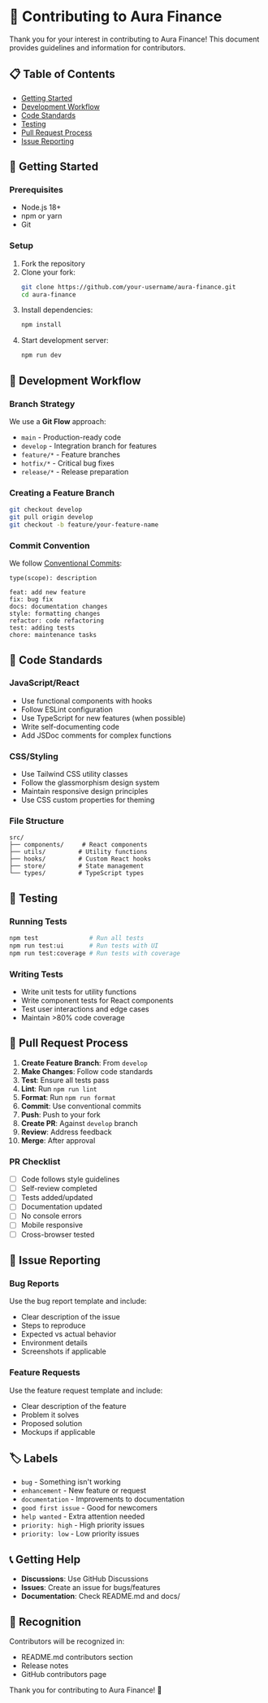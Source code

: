 # 🤝 Contributing to Aura Finance

Thank you for your interest in contributing to Aura Finance! This document provides guidelines and information for contributors.

## 📋 Table of Contents

- [Getting Started](#getting-started)
- [Development Workflow](#development-workflow)
- [Code Standards](#code-standards)
- [Testing](#testing)
- [Pull Request Process](#pull-request-process)
- [Issue Reporting](#issue-reporting)

## 🚀 Getting Started

### Prerequisites

- Node.js 18+
- npm or yarn
- Git

### Setup

1. Fork the repository
2. Clone your fork:
   ```bash
   git clone https://github.com/your-username/aura-finance.git
   cd aura-finance
   ```
3. Install dependencies:
   ```bash
   npm install
   ```
4. Start development server:
   ```bash
   npm run dev
   ```

## 🔄 Development Workflow

### Branch Strategy

We use a **Git Flow** approach:

- `main` - Production-ready code
- `develop` - Integration branch for features
- `feature/*` - Feature branches
- `hotfix/*` - Critical bug fixes
- `release/*` - Release preparation

### Creating a Feature Branch

```bash
git checkout develop
git pull origin develop
git checkout -b feature/your-feature-name
```

### Commit Convention

We follow [Conventional Commits](https://www.conventionalcommits.org/):

```
type(scope): description

feat: add new feature
fix: bug fix
docs: documentation changes
style: formatting changes
refactor: code refactoring
test: adding tests
chore: maintenance tasks
```

## 📝 Code Standards

### JavaScript/React

- Use functional components with hooks
- Follow ESLint configuration
- Use TypeScript for new features (when possible)
- Write self-documenting code
- Add JSDoc comments for complex functions

### CSS/Styling

- Use Tailwind CSS utility classes
- Follow the glassmorphism design system
- Maintain responsive design principles
- Use CSS custom properties for theming

### File Structure

```
src/
├── components/     # React components
├── utils/         # Utility functions
├── hooks/         # Custom React hooks
├── store/         # State management
└── types/         # TypeScript types
```

## 🧪 Testing

### Running Tests

```bash
npm test              # Run all tests
npm run test:ui       # Run tests with UI
npm run test:coverage # Run tests with coverage
```

### Writing Tests

- Write unit tests for utility functions
- Write component tests for React components
- Test user interactions and edge cases
- Maintain >80% code coverage

## 🔄 Pull Request Process

1. **Create Feature Branch**: From `develop`
2. **Make Changes**: Follow code standards
3. **Test**: Ensure all tests pass
4. **Lint**: Run `npm run lint`
5. **Format**: Run `npm run format`
6. **Commit**: Use conventional commits
7. **Push**: Push to your fork
8. **Create PR**: Against `develop` branch
9. **Review**: Address feedback
10. **Merge**: After approval

### PR Checklist

- [ ] Code follows style guidelines
- [ ] Self-review completed
- [ ] Tests added/updated
- [ ] Documentation updated
- [ ] No console errors
- [ ] Mobile responsive
- [ ] Cross-browser tested

## 🐛 Issue Reporting

### Bug Reports

Use the bug report template and include:

- Clear description of the issue
- Steps to reproduce
- Expected vs actual behavior
- Environment details
- Screenshots if applicable

### Feature Requests

Use the feature request template and include:

- Clear description of the feature
- Problem it solves
- Proposed solution
- Mockups if applicable

## 🏷️ Labels

- `bug` - Something isn't working
- `enhancement` - New feature or request
- `documentation` - Improvements to documentation
- `good first issue` - Good for newcomers
- `help wanted` - Extra attention needed
- `priority: high` - High priority issues
- `priority: low` - Low priority issues

## 📞 Getting Help

- **Discussions**: Use GitHub Discussions
- **Issues**: Create an issue for bugs/features
- **Documentation**: Check README.md and docs/

## 🎉 Recognition

Contributors will be recognized in:

- README.md contributors section
- Release notes
- GitHub contributors page

Thank you for contributing to Aura Finance! 🚀
